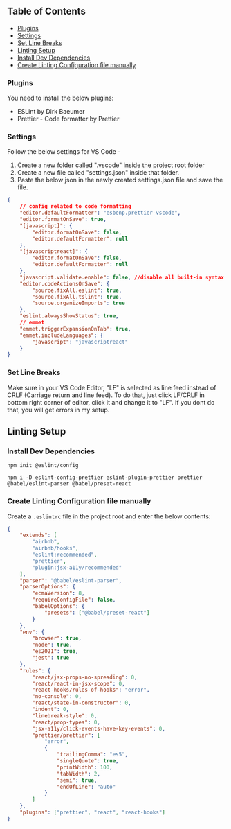## Table of Contents

-   [Plugins](#plugins)
-   [Settings](#settings)
-   [Set Line Breaks](#set-line-breaks)
-   [Linting Setup](#linting-setup)
-   [Install Dev Dependencies](#install-dev-dependencies)
-   [Create Linting Configuration file manually](#create-linting-configuration-file-manually)

### Plugins

You need to install the below plugins:

-   ESLint by Dirk Baeumer
-   Prettier - Code formatter by Prettier

### Settings

Follow the below settings for VS Code -

1. Create a new folder called ".vscode" inside the project root folder
2. Create a new file called "settings.json" inside that folder.
3. Paste the below json in the newly created settings.json file and save the file.

```json
{
    // config related to code formatting
    "editor.defaultFormatter": "esbenp.prettier-vscode",
    "editor.formatOnSave": true,
    "[javascript]": {
        "editor.formatOnSave": false,
        "editor.defaultFormatter": null
    },
    "[javascriptreact]": {
        "editor.formatOnSave": false,
        "editor.defaultFormatter": null
    },
    "javascript.validate.enable": false, //disable all built-in syntax checking
    "editor.codeActionsOnSave": {
        "source.fixAll.eslint": true,
        "source.fixAll.tslint": true,
        "source.organizeImports": true
    },
    "eslint.alwaysShowStatus": true,
    // emmet
    "emmet.triggerExpansionOnTab": true,
    "emmet.includeLanguages": {
        "javascript": "javascriptreact"
    }
}
```

### Set Line Breaks

Make sure in your VS Code Editor, "LF" is selected as line feed instead of CRLF (Carriage return and line feed). To do that, just click LF/CRLF in bottom right corner of editor, click it and change it to "LF". If you dont do that, you will get errors in my setup.

## Linting Setup

### Install Dev Dependencies

```
npm init @eslint/config
```
```
npm i -D eslint-config-prettier eslint-plugin-prettier prettier @babel/eslint-parser @babel/preset-react
```


### Create Linting Configuration file manually

Create a `.eslintrc` file in the project root and enter the below contents:

```json
{
    "extends": [
        "airbnb",
        "airbnb/hooks",
        "eslint:recommended",
        "prettier",
        "plugin:jsx-a11y/recommended"
    ],
    "parser": "@babel/eslint-parser",
    "parserOptions": {
        "ecmaVersion": 8,
        "requireConfigFile": false,
        "babelOptions": {
            "presets": ["@babel/preset-react"]
        }
    },
    "env": {
        "browser": true,
        "node": true,
        "es2021": true,
        "jest": true
    },
    "rules": {
        "react/jsx-props-no-spreading": 0,
        "react/react-in-jsx-scope": 0,
        "react-hooks/rules-of-hooks": "error",
        "no-console": 0,
        "react/state-in-constructor": 0,
        "indent": 0,
        "linebreak-style": 0,
        "react/prop-types": 0,
        "jsx-a11y/click-events-have-key-events": 0,
        "prettier/prettier": [
            "error",
            {
                "trailingComma": "es5",
                "singleQuote": true,
                "printWidth": 100,
                "tabWidth": 2,
                "semi": true,
                "endOfLine": "auto"
            }
        ]
    },
    "plugins": ["prettier", "react", "react-hooks"]
}
```
